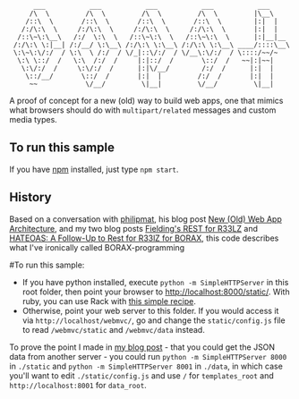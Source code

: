           ___           ___           ___           ___           ___     
         /\  \         /\  \         /\  \         /\  \         |\__\    
        /::\  \       /::\  \       /::\  \       /::\  \        |:|  |   
       /:/\:\  \     /:/\:\  \     /:/\:\  \     /:/\:\  \       |:|  |   
      /::\~\:\__\   /:/  \:\  \   /::\~\:\  \   /::\~\:\  \      |:|__|__ 
     /:/\:\ \:|__| /:/__/ \:\__\ /:/\:\ \:\__\ /:/\:\ \:\__\ ____/::::\__\
     \:\~\:\/:/  / \:\  \ /:/  / \/_|::\/:/  / \/__\:\/:/  / \::::/~~/~   
      \:\ \::/  /   \:\  /:/  /     |:|::/  /       \::/  /   ~~|:|~~|    
       \:\/:/  /     \:\/:/  /      |:|\/__/        /:/  /      |:|  |    
        \::/__/       \::/  /       |:|  |         /:/  /       |:|  |    
         ~~            \/__/         \|__|         \/__/         \|__|   

A proof of concept for a new (old) way to build web apps, one that mimics
what browsers should do with ``multipart/related`` messages and custom
media types.

## To run this sample

If you have [npm](http://npmjs.org) installed, just type ``npm start``.

## History

Based on a conversation with [philipmat](http://philipm.at/), his blog post
[New (Old) Web App Architecture](http://philipm.at/2012/0121/), and my two
blog posts
[Fielding's REST for R33LZ](http://curtis.schlak.com/2012/01/19/fieldings-rest.html)
and
[HATEOAS: A Follow-Up to Rest for R33lZ for BORAX](http://curtis.schlak.com/2012/01/23/hateoas-a-follow-up-to-rest-for-r33lz.html),
this code describes what I've ironically called BORAX-programming

#To run this sample:

* If you have python installed, execute `python -m SimpleHTTPServer` 
in this root folder, then point your browser to [http://localhost:8000/static/](http://localhost:8000/static/).
With ruby, you can use Rack with [this simple recipe](http://blog.samsonis.me/2010/02/rubys-python-simplehttpserver/). 
* Otherwise, point your web server to this folder. If you would access it via `http://localhost/webmvc/`, 
go and change the `static/config.js` file to read `/webmvc/static` and `/webmvc/data` instead.

To prove the point I made in [my blog post](http://philipm.at/) - 
that you could get the JSON data from another server - you could 
run `python -m SimpleHTTPServer 8000` in `./static` and `python -m SimpleHTTPServer 8001` 
in `./data`, in which case you'll want to edit `./static/config.js` and use 
`/` for `templates_root` and `http://localhost:8001` for `data_root`.
